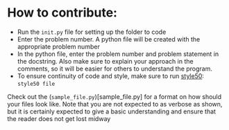# How to contribute:

- Run the ``init.py`` file for setting up the folder to code
- Enter the problem number. A python file will be created with the appropriate
  problem number
- In the python file, enter the problem number and problem statement in the
  docstring. Also make sure to explain your approach in the comments, so it will
  be easier for others to understand the program.
- To ensure continuity of code and style, make sure to run [style50](https://github.com/cs50/style50):
  ``style50 file``

Check out the (``sample_file.py``)[sample_file.py] for a format on how should
your files look like. Note that you are not expected to as verbose as shown, but
it is certainly expected to give a basic understanding and ensure that the
reader does not get lost midway
